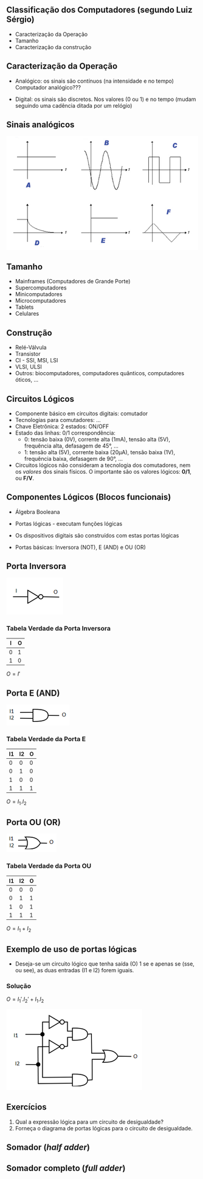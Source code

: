 ## Classificação dos Computadores (segundo Luiz Sérgio)

* Caracterização da Operação
* Tamanho
* Caracterização da construção

## Caracterização da Operação

* Analógico: os sinais são contínuos \(na intensidade e no tempo\)
<br>Computador analógico???

* Digital: os sinais são discretos. Nos valores \(0 ou 1\) e no tempo \(mudam seguindo uma cadência ditada por um relógio\)

## Sinais analógicos

![Sinais: A - Constante; B - Senoidal; C - Quadrada; D - Decaimento exponencial; E - Degrau; F - Triangular;](sinais.jpg)

## Tamanho

* Mainframes \(Computadores de Grande Porte\)
* Supercomputadores
* Minicomputadores
* Microcomputadores
* Tablets
* Celulares

## Construção

* Relé-Válvula
* Transistor
* CI - SSI, MSI, LSI
* VLSI, ULSI
* Outros: biocomputadores, computadores quânticos, computadores óticos, ...

## Circuitos Lógicos

* Componente básico em circuitos digitais: comutador
* Tecnologias para comutadores: ...
* Chave Eletrônica: 2 estados: ON/OFF
* Estado das linhas: 0/1 correspondência:
  - 0: tensão baixa (0V), corrente alta (1mA), tensão alta (5V), frequência alta, defasagem de 45&deg;, ...
  - 1: tensão alta (5V), corrente baixa (20&micro;A), tensão baixa (1V), frequência baixa, defasagem de 90&deg;, ...
* Circuitos lógicos não consideram a tecnologia dos comutadores, nem os *valores* dos sinais físicos. O importante são os valores lógicos: **0/1**, ou **F/V**.

## Componentes Lógicos \(Blocos funcionais\)

* Álgebra Booleana

* Portas lógicas - executam funções lógicas
* Os dispositivos digitais são construídos com estas portas lógicas
* Portas básicas: Inversora \(NOT\), E \(AND\) e OU \(OR\)

## Porta Inversora

![Porta Inversora](not.png)

### Tabela Verdade da Porta Inversora

| I  | O  |
|----|----|
| 0  | 1  |
| 1  | 0  |

$O = I'$

## Porta E \(AND\)

![Porta AND](and.png)

### Tabela Verdade da Porta E

| I1 | I2 |  O  |
|----|----|-----|
| 0  | 0  | 0   |
| 0  | 1  | 0   |
| 1  | 0  | 0   |
| 1  | 1  | 1   |

$O = I_1 . I_2$

## Porta OU \(OR\)

![Porta OR](or.png)

### Tabela Verdade da Porta OU

| I1 | I2 |  O  |
|----|----|-----|
| 0  | 0  | 0   |
| 0  | 1  | 1   |
| 1  | 0  | 1   |
| 1  | 1  | 1   |

$O = I_1 + I_2$

## Exemplo de uso de portas lógicas

* Deseja-se um circuito lógico que tenha saída \(O\) 1 se e apenas se \(sse, ou see\), as duas entradas \(I1 e I2\) forem iguais.

### Solução

$O = I_1' . I_2' + I_1 . I_2$

![Circuito da igualdade](equal.png)

## Exercícios

1. Qual a expressão lógica para um circuito de desigualdade?
2. Forneça o diagrama de portas lógicas para o circuito de desigualdade.

## Somador \(*half adder*\)

## Somador completo \(*full adder*\)

